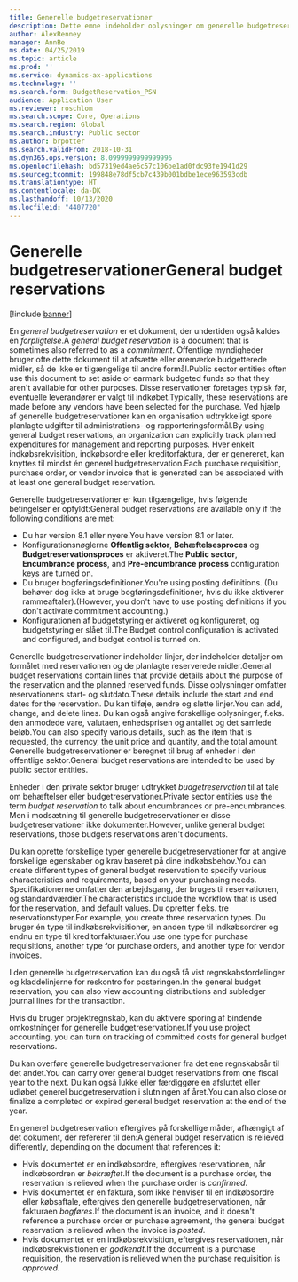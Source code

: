 ```yaml
---
title: Generelle budgetreservationer
description: Dette emne indeholder oplysninger om generelle budgetreservationer i den offentlige sektor.
author: AlexRenney
manager: AnnBe
ms.date: 04/25/2019
ms.topic: article
ms.prod: ''
ms.service: dynamics-ax-applications
ms.technology: ''
ms.search.form: BudgetReservation_PSN
audience: Application User
ms.reviewer: roschlom
ms.search.scope: Core, Operations
ms.search.region: Global
ms.search.industry: Public sector
ms.author: brpotter
ms.search.validFrom: 2018-10-31
ms.dyn365.ops.version: 8.0999999999999996
ms.openlocfilehash: bd57319ed4ae6c57c106be1ad0fdc93fe1941d29
ms.sourcegitcommit: 199848e78df5cb7c439b001bdbe1ece963593cdb
ms.translationtype: HT
ms.contentlocale: da-DK
ms.lasthandoff: 10/13/2020
ms.locfileid: "4407720"
---
```

# <a name="general-budget-reservations"></a><span data-ttu-id="d8bfd-103">Generelle budgetreservationer</span><span class="sxs-lookup"><span data-stu-id="d8bfd-103">General budget reservations</span></span>

[!include [banner](../includes/banner.md)]

<span data-ttu-id="d8bfd-104">En *generel budgetreservation* er et dokument, der undertiden også kaldes en *forpligtelse*.</span><span class="sxs-lookup"><span data-stu-id="d8bfd-104">A *general budget reservation* is a document that is sometimes also referred to as a *commitment*.</span></span> <span data-ttu-id="d8bfd-105">Offentlige myndigheder bruger ofte dette dokument til at afsætte eller øremærke budgetterede midler, så de ikke er tilgængelige til andre formål.</span><span class="sxs-lookup"><span data-stu-id="d8bfd-105">Public sector entities often use this document to set aside or earmark budgeted funds so that they aren't available for other purposes.</span></span> <span data-ttu-id="d8bfd-106">Disse reservationer foretages typisk før, eventuelle leverandører er valgt til indkøbet.</span><span class="sxs-lookup"><span data-stu-id="d8bfd-106">Typically, these reservations are made before any vendors have been selected for the purchase.</span></span> <span data-ttu-id="d8bfd-107">Ved hjælp af generelle budgetreservationer kan en organisation udtrykkeligt spore planlagte udgifter til administrations- og rapporteringsformål.</span><span class="sxs-lookup"><span data-stu-id="d8bfd-107">By using general budget reservations, an organization can explicitly track planned expenditures for management and reporting purposes.</span></span> <span data-ttu-id="d8bfd-108">Hver enkelt indkøbsrekvisition, indkøbsordre eller kreditorfaktura, der er genereret, kan knyttes til mindst én generel budgetreservation.</span><span class="sxs-lookup"><span data-stu-id="d8bfd-108">Each purchase requisition, purchase order, or vendor invoice that is generated can be associated with at least one general budget reservation.</span></span>

<span data-ttu-id="d8bfd-109">Generelle budgetreservationer er kun tilgængelige, hvis følgende betingelser er opfyldt:</span><span class="sxs-lookup"><span data-stu-id="d8bfd-109">General budget reservations are available only if the following conditions are met:</span></span>

- <span data-ttu-id="d8bfd-110">Du har version 8.1 eller nyere.</span><span class="sxs-lookup"><span data-stu-id="d8bfd-110">You have version 8.1 or later.</span></span>
- <span data-ttu-id="d8bfd-111">Konfigurationsnøglerne **Offentlig sektor**, **Behæftelsesproces** og **Budgetreservationsproces** er aktiveret.</span><span class="sxs-lookup"><span data-stu-id="d8bfd-111">The **Public sector**, **Encumbrance process**, and **Pre-encumbrance process** configuration keys are turned on.</span></span>
- <span data-ttu-id="d8bfd-112">Du bruger bogføringsdefinitioner.</span><span class="sxs-lookup"><span data-stu-id="d8bfd-112">You're using posting definitions.</span></span> <span data-ttu-id="d8bfd-113">(Du behøver dog ikke at bruge bogføringsdefinitioner, hvis du ikke aktiverer rammeaftaler).</span><span class="sxs-lookup"><span data-stu-id="d8bfd-113">(However, you don't have to use posting definitions if you don't activate commitment accounting.)</span></span>
- <span data-ttu-id="d8bfd-114">Konfigurationen af budgetstyring er aktiveret og konfigureret, og budgetstyring er slået til.</span><span class="sxs-lookup"><span data-stu-id="d8bfd-114">The Budget control configuration is activated and configured, and budget control is turned on.</span></span>

<span data-ttu-id="d8bfd-115">Generelle budgetreservationer indeholder linjer, der indeholder detaljer om formålet med reservationen og de planlagte reserverede midler.</span><span class="sxs-lookup"><span data-stu-id="d8bfd-115">General budget reservations contain lines that provide details about the purpose of the reservation and the planned reserved funds.</span></span> <span data-ttu-id="d8bfd-116">Disse oplysninger omfatter reservationens start- og slutdato.</span><span class="sxs-lookup"><span data-stu-id="d8bfd-116">These details include the start and end dates for the reservation.</span></span> <span data-ttu-id="d8bfd-117">Du kan tilføje, ændre og slette linjer.</span><span class="sxs-lookup"><span data-stu-id="d8bfd-117">You can add, change, and delete lines.</span></span> <span data-ttu-id="d8bfd-118">Du kan også angive forskellige oplysninger, f.eks. den anmodede vare, valutaen, enhedsprisen og antallet og det samlede beløb.</span><span class="sxs-lookup"><span data-stu-id="d8bfd-118">You can also specify various details, such as the item that is requested, the currency, the unit price and quantity, and the total amount.</span></span> <span data-ttu-id="d8bfd-119">Generelle budgetreservationer er beregnet til brug af enheder i den offentlige sektor.</span><span class="sxs-lookup"><span data-stu-id="d8bfd-119">General budget reservations are intended to be used by public sector entities.</span></span>

<span data-ttu-id="d8bfd-120">Enheder i den private sektor bruger udtrykket *budgetreservation* til at tale om behæftelser eller budgetreservationer.</span><span class="sxs-lookup"><span data-stu-id="d8bfd-120">Private sector entities use the term *budget reservation* to talk about encumbrances or pre-encumbrances.</span></span> <span data-ttu-id="d8bfd-121">Men i modsætning til generelle budgetreservationer er disse budgetreservationer ikke dokumenter.</span><span class="sxs-lookup"><span data-stu-id="d8bfd-121">However, unlike general budget reservations, those budgets reservations aren't documents.</span></span>

<span data-ttu-id="d8bfd-122">Du kan oprette forskellige typer generelle budgetreservationer for at angive forskellige egenskaber og krav baseret på dine indkøbsbehov.</span><span class="sxs-lookup"><span data-stu-id="d8bfd-122">You can create different types of general budget reservation to specify various characteristics and requirements, based on your purchasing needs.</span></span> <span data-ttu-id="d8bfd-123">Specifikationerne omfatter den arbejdsgang, der bruges til reservationen, og standardværdier.</span><span class="sxs-lookup"><span data-stu-id="d8bfd-123">The characteristics include the workflow that is used for the reservation, and default values.</span></span> <span data-ttu-id="d8bfd-124">Du opretter f.eks. tre reservationstyper.</span><span class="sxs-lookup"><span data-stu-id="d8bfd-124">For example, you create three reservation types.</span></span> <span data-ttu-id="d8bfd-125">Du bruger én type til indkøbsrekvisitioner, en anden type til indkøbsordrer og endnu en type til kreditorfakturaer.</span><span class="sxs-lookup"><span data-stu-id="d8bfd-125">You use one type for purchase requisitions, another type for purchase orders, and another type for vendor invoices.</span></span>

<span data-ttu-id="d8bfd-126">I den generelle budgetreservation kan du også få vist regnskabsfordelinger og kladdelinjerne for reskontro for posteringen.</span><span class="sxs-lookup"><span data-stu-id="d8bfd-126">In the general budget reservation, you can also view accounting distributions and subledger journal lines for the transaction.</span></span>

<span data-ttu-id="d8bfd-127">Hvis du bruger projektregnskab, kan du aktivere sporing af bindende omkostninger for generelle budgetreservationer.</span><span class="sxs-lookup"><span data-stu-id="d8bfd-127">If you use project accounting, you can turn on tracking of committed costs for general budget reservations.</span></span>

<span data-ttu-id="d8bfd-128">Du kan overføre generelle budgetreservationer fra det ene regnskabsår til det andet.</span><span class="sxs-lookup"><span data-stu-id="d8bfd-128">You can carry over general budget reservations from one fiscal year to the next.</span></span> <span data-ttu-id="d8bfd-129">Du kan også lukke eller færdiggøre en afsluttet eller udløbet generel budgetreservation i slutningen af året.</span><span class="sxs-lookup"><span data-stu-id="d8bfd-129">You can also close or finalize a completed or expired general budget reservation at the end of the year.</span></span>

<span data-ttu-id="d8bfd-130">En generel budgetreservation eftergives på forskellige måder, afhængigt af det dokument, der refererer til den:</span><span class="sxs-lookup"><span data-stu-id="d8bfd-130">A general budget reservation is relieved differently, depending on the document that references it:</span></span>

- <span data-ttu-id="d8bfd-131">Hvis dokumentet er en indkøbsordre, eftergives reservationen, når indkøbsordren er *bekræftet*.</span><span class="sxs-lookup"><span data-stu-id="d8bfd-131">If the document is a purchase order, the reservation is relieved when the purchase order is *confirmed*.</span></span>
- <span data-ttu-id="d8bfd-132">Hvis dokumentet er en faktura, som ikke henviser til en indkøbsordre eller købsaftale, eftergives den generelle budgetreservationen, når fakturaen *bogføres*.</span><span class="sxs-lookup"><span data-stu-id="d8bfd-132">If the document is an invoice, and it doesn't reference a purchase order or purchase agreement, the general budget reservation is relieved when the invoice is *posted*.</span></span>
- <span data-ttu-id="d8bfd-133">Hvis dokumentet er en indkøbsrekvisition, eftergives reservationen, når indkøbsrekvisitionen er *godkendt*.</span><span class="sxs-lookup"><span data-stu-id="d8bfd-133">If the document is a purchase requisition, the reservation is relieved when the purchase requisition is *approved*.</span></span>
